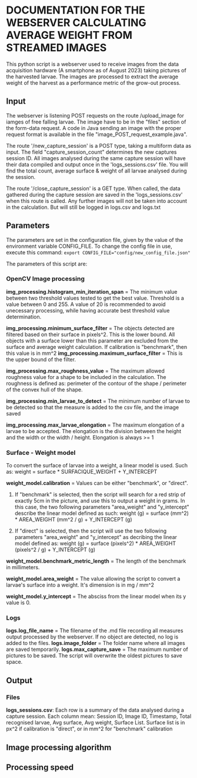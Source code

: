 # DOCUMENTATION FOR THE WEBSERVER CALCULATING AVERAGE WEIGHT FROM STREAMED IMAGES
This python script is a webserver used to receive images from the data acquisition hardware (A smartphone as of August 2023) taking pictures of the harvested larvae. The images are processed to extract the average weight of the harvest as a performance metric of the grow-out process.

## Input
The webserver is listening POST requests on the route /upload_image for iamges of free falling larvae. The image have to be in the "files" section of the form-data request. A code in Java sending an image with the proper request format is available in the file "image_POST_request_example.java".

The route '/new_capture_session' is a POST type, taking a multiform data as input. The field "capture_session_count" determines the new captures session ID. All images analysed during the same capture session will have their data compiled and output once in the 'logs_sessions.csv' file. You will find the total count, average surface & weight of all larvae analysed during the session.

The route '/close_capture_session' is a GET type. When called, the data gathered during the capture session are saved in the 'logs_sessions.csv' when this route is called. Any further images will not be taken into account in the calculation. But will still be logged in logs.csv and logs.txt

## Parameters
The parameters are set in the configuration file, given by the value of the environment variable CONFIG_FILE.
To change the config file in use, execute this command:
`export CONFIG_FILE="config/new_config_file.json"`

The parameters of this script are:

### OpenCV Image processing
**img_processing.histogram_min_iteration_span** = The minimum value between two threshold values tested to get the best value.
Threshold is a value between 0 and 255. A value of 20 is recommended to avoid unecessary processing, while having accurate best threshold value determination.

**img_processing.minimum_surface_filter** = The objects detected are filtered based on their surface in pixels^2. This is the lower bound. All objects with a surface lower than this parameter are excluded from the surface and average weight calculation. If calibration is "benchmark", then this value is in mm^2
**img_processing.maximum_surface_filter** = This is the upper bound of the filter.

**img_processing.max_roughness_value** = The maximum allowed roughness value for a shape to be included in the calculation. The roughness is defined as: perimeter of the contour of the shape / perimeter of the convex hull of the shape.

**img_processing.min_larvae_to_detect** = The minimum number of larvae to be detected so that the measure is added to the csv file, and the image saved

**img_processing.max_larvae_elongation** = The maximum elongation of a larvae to be accepted. The elongation is the division between the height and the width or the width / height. Elongation is always >= 1

### Surface - Weight model
To convert the surface of larvae into a weight, a linear model is used.
Such as: weight = surface * SURFACIQUE_WEIGHT + Y_INTERCEPT

**weight_model.calibration** = Values can be either "benchmark", or "direct".
1. If "benchmark" is selected, then the script will search for a red strip of exactly 5cm in the picture, and use this to output a weight in grams. 
In this case, the two following parameters "area_weight" and "y_intercept" describe the linear model defined as such:
weight (g) = surface (mm^2) * AREA_WEIGHT (mm^2 / g) + Y_INTERCEPT (g)

2. If "direct" is selected, then the script will use the two following parameters "area_weight" and "y_intercept" as decribing the linear model defined as:
weight (g) = surface (pixels^2) * AREA_WEIGHT (pixels^2 / g) + Y_INTERCEPT (g)

**weight_model.benchmark_metric_length** = The length of the benchmark in millimeters.

**weight_model.area_weight** = The value allowing the script to convert a larvae's surface into a weight. It's dimension is in mg / mm^2

**weight_model.y_intercept** = The absciss from the linear model when its y value is 0. 

### Logs
**logs.log_file_name** = The filename of the .md file recording all measures output processed by the webserver.
If no object are detected, no log is added to the files.
**logs.image_folder** = The folder name where all images are saved temporarily.
**logs.max_capture_save** = The maximum number of pictures to be saved. The script will overwrite the oldest pictures to save space.

## Output
### Files
**logs_sessions.csv**: Each row is a summary of the data analysed during a capture session.
Each column mean: Session ID, Image ID, Timestamp, Total recognised larvae, Avg surface, Avg weight, Surface List.
Surface list is in px^2 if calibration is "direct", or in mm^2 for "benchmark" calibration


## Image processing algorithm
## Processing speed